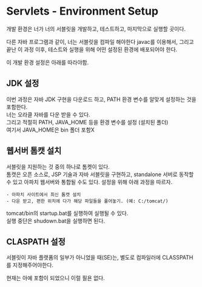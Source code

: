 # Servlets - Environment Setup

개발 환경은 너가 너의 서블릿을 개발하고, 테스트하고, 마지막으로 실행할 곳이다.  

다른 자바 프로그램과 같이, 너는 서블릿을 컴파일 해야한다 javac를 이용해서, 그리고 끝난 이 과정 이후, 테스트와 실행을 위해 어떤 설정된 환경에 배포되어야 한다.

이 개발 환경 설정은 아래를 따라야함.

## JDK 설정

이번 과정은 자바 JDK 구현을 다운로드 하고, PATH 환경 변수를 알맞게 설정하는 것을 포함한다.  
너는 오라클 자바를 다운 받을 수 있다.  
그리고 적절히 PATH, JAVA_HOME 등을 환경 변수를 설정 (설치된 폴더)  
여기서 JAVA_HOME은 bin 폴더 포함X

## 웹서버 톰캣 설치

서블릿을 지원하는 것 중의 하나로 톰켓이 있다.  
톰캣은 오픈 소스로, JSP 기술과 자바 서블릿을 구현하고, standalone 서버로 동작할 수 있고 아파치 웹서버와 통합될 수도 있다. 설정을 위해 아래 과정을 따르자.

    - 아파치 사이트에서 최신 톰캣 설치
    - 다운 받고, 편한 위치에 다가 해당 파일들을 풀어놓기. (예: C:/tomcat/)

tomcat/bin의 startup.bat를 실행하여 실행될 수 있다.  
실행 중단은 shudown.bat을 실행하면 된다.

## CLASPATH 설정

서블릿이 자바 플랫폼의 일부가 아니었을 때(SE)는, 별도로 컴파일러에 CLASSPATH를 지정해주어야한다.

현재는 아예 포함이 되었으니 이럴 필욘 없다.
